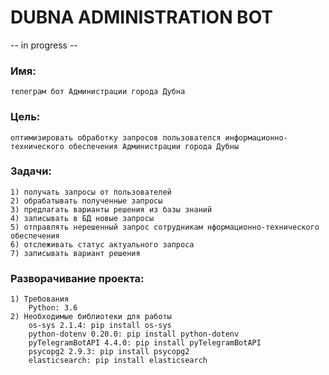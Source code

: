 # DUBNA ADMINISTRATION BOT
-- in progress --
### Имя: 
    телеграм бот Администрации города Дубна

### Цель:
    оптимизировать обработку запросов пользователся информационно-технического обеспечения Администрации города Дубны

### Задачи:
    1) получать запросы от пользователей 
    2) обрабатывать полученные запросы
    3) предлагать варианты решения из базы знаний
    4) записывать в БД новые запросы 
    5) отправлять нерешенный запрос сотрудникам нформационно-технического обеспечения
    6) отслеживать статус актуального запроса 
    7) записывать вариант решения

### Разворачивание проекта: 
    1) Требования
        Python: 3.6
    2) Необходимые библиотеки для работы
        os-sys 2.1.4: pip install os-sys
        python-dotenv 0.20.0: pip install python-dotenv
        pyTelegramBotAPI 4.4.0: pip install pyTelegramBotAPI
        psycopg2 2.9.3: pip install psycopg2
        elasticsearch: pip install elasticsearch
